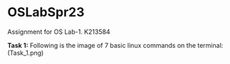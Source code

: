 # OSLabSpr23
Assignment for OS Lab-1. K213584

**Task 1:**
Following is the image of 7 basic linux commands on the terminal:
(Task_1.png)

